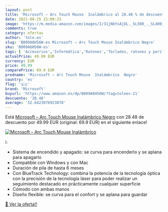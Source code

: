 ```yaml
---
layout: post
title: 'Microsoft – Arc Touch Mouse  Inalámbrico al 28.48 % de descuento'
date: 2021-08-25 15:09:23
image: 'https://m.media-amazon.com/images/I/31jNbYsAjDL._SL500_._SL400_.jpg'
comments: true
category: ofertas
author: 'tole.es'
slug: 'B009A6H56W-es Microsoft – Arc Touch Mouse Inalámbrico Negro'
sku: 'B009A6H56W-es'
tags: [ 'Accesorios','Informática','Ratones','Teclados, ratones y periféricos de entrada','microsoft', ]
actualPrice: 49.99 EUR
currency: EUR
price: 49.99
comparePrice: 69.9 EUR
prodname: 'Microsoft – Arc Touch Mouse  Inalámbrico  Negro'
country: 'es'
flag: '🇪🇸'
brand: 'Microsoft'
buyurl: 'https://www.amazon.es/dp/B009A6H56W/?tag=tolees-21'
descuento: '28.48'
average: '52.6423076923078'
---
```


Está [Microsoft – Arc Touch Mouse  Inalámbrico  Negro](https://www.amazon.es/dp/B009A6H56W/?tag=tolees-21) con 28.48 de descuento por 49.99 EUR (original: 69.9 EUR) en el siguiente enlace!

[![Microsoft – Arc Touch Mouse  Inalámbrico](https://m.media-amazon.com/images/I/31jNbYsAjDL._SL500_._SL400_.jpg)](https://www.amazon.es/dp/B009A6H56W/?tag=tolees-21)

ℹ️:

- Sistema de encendido y apagado: se curva para encenderlo y se aplana para apagarlo
- Compatible con Windows y con Mac
- Duración de pila de hasta 6 meses
- Con BlueTrack Technology: combina la potencia de la tecnología óptica con la precisión de la tecnología láser para poder realizar un seguimiento destacado en prácticamente cualquier superficie
- Cómodo con ambas manos
- Diseño flexible: se curva para el confort y se aplana para guardar

[🛒 Ver la oferta!!](https://www.amazon.es/dp/B009A6H56W/?tag=tolees-21)
